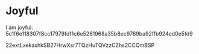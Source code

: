 # Joyful

I am joyful: 5c1f6e118307f8cc17979fdf1c6e5261968a35b8ec9769ba92ffb924ed0e5fd9


22extLxekaxhkSB27HrwXsr7TQzHuTQVzzCZhs2CCQmBSP